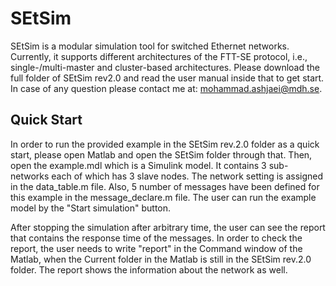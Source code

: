 SEtSim
======

SEtSim is a modular simulation tool for switched Ethernet networks. Currently, it supports different architectures of the FTT-SE protocol, i.e., single-/multi-master and cluster-based architectures. 
Please download the full folder of SEtSim rev2.0 and read the user manual inside that to get start. In case of any question please contact me at: mohammad.ashjaei@mdh.se.

Quick Start
------
In order to run the provided example in the SEtSim rev.2.0 folder as a quick start, please open Matlab and open the SEtSim folder through that. Then, open the example.mdl which is a Simulink model. It contains 3 sub-networks each of which has 3 slave nodes. The network setting is assigned in the data\_table.m file. Also, 5 number of messages have been defined for this example in the message\_declare.m file. The user can run the example model by the "Start simulation" button. 

After stopping the simulation after arbitrary time, the user can see the report that contains the response time of the messages. In order to check the report, the user needs to write "report" in the Command window of the Matlab, when the Current folder in the Matlab is still in the SEtSim rev.2.0 folder. The report shows the information about the network as well. 
